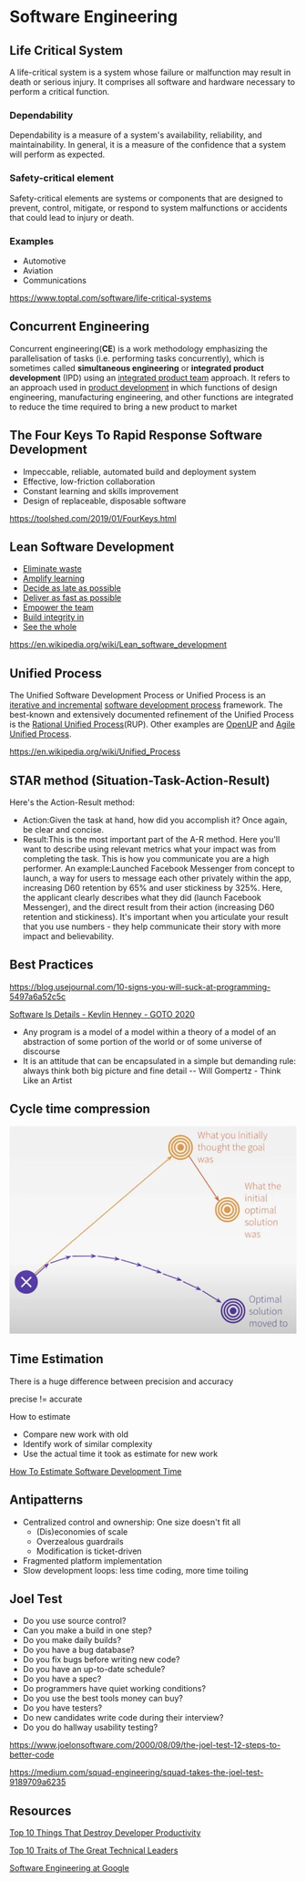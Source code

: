 # Software Engineering

## Life Critical System

A life-critical system is a system whose failure or malfunction may result in death or serious injury. It comprises all software and hardware necessary to perform a critical function.

### Dependability

Dependability is a measure of a system's availability, reliability, and maintainability. In general, it is a measure of the confidence that a system will perform as expected.

### Safety-critical element

Safety-critical elements are systems or components that are designed to prevent, control, mitigate, or respond to system malfunctions or accidents that could lead to injury or death.

### Examples

- Automotive
- Aviation
- Communications

<https://www.toptal.com/software/life-critical-systems>

## Concurrent Engineering

Concurrent engineering(**CE**) is a work methodology emphasizing the parallelisation of tasks (i.e. performing tasks concurrently), which is sometimes called **simultaneous engineering** or **integrated product development** (IPD) using an [integrated product team](https://en.wikipedia.org/wiki/Integrated_product_team) approach. It refers to an approach used in [product development](https://en.wikipedia.org/wiki/Product_development) in which functions of design engineering, manufacturing engineering, and other functions are integrated to reduce the time required to bring a new product to market

## The Four Keys To Rapid Response Software Development

- Impeccable, reliable, automated build and deployment system
- Effective, low-friction collaboration
- Constant learning and skills improvement
- Design of replaceable, disposable software

<https://toolshed.com/2019/01/FourKeys.html>

## Lean Software Development

- [Eliminate waste](https://en.wikipedia.org/wiki/Lean_software_development#Eliminate_waste)
- [Amplify learning](https://en.wikipedia.org/wiki/Lean_software_development#Amplify_learning)
- [Decide as late as possible](https://en.wikipedia.org/wiki/Lean_software_development#Decide_as_late_as_possible)
- [Deliver as fast as possible](https://en.wikipedia.org/wiki/Lean_software_development#Deliver_as_fast_as_possible)
- [Empower the team](https://en.wikipedia.org/wiki/Lean_software_development#Empower_the_team)
- [Build integrity in](https://en.wikipedia.org/wiki/Lean_software_development#Build_integrity_in)
- [See the whole](https://en.wikipedia.org/wiki/Lean_software_development#See_the_whole)

<https://en.wikipedia.org/wiki/Lean_software_development>

## Unified Process

The Unified Software Development Process or Unified Process is an [iterative and incremental](https://en.wikipedia.org/wiki/Iterative_and_incremental_development) [software development process](https://en.wikipedia.org/wiki/Software_development_process) framework. The best-known and extensively documented refinement of the Unified Process is the [Rational Unified Process](https://en.wikipedia.org/wiki/Rational_Unified_Process)(RUP). Other examples are [OpenUP](https://en.wikipedia.org/wiki/OpenUP) and [Agile Unified Process](https://en.wikipedia.org/wiki/Agile_Unified_Process).

<https://en.wikipedia.org/wiki/Unified_Process>

## STAR method (Situation-Task-Action-Result)

Here's the Action-Result method:

- Action:Given the task at hand, how did you accomplish it? Once again, be clear and concise.
- Result:This is the most important part of the A-R method. Here you'll want to describe using relevant metrics what your impact was from completing the task. This is how you communicate you are a high performer.
An example:Launched Facebook Messenger from concept to launch, a way for users to message each other privately within the app, increasing D60 retention by 65% and user stickiness by 325%.
Here, the applicant clearly describes what they did (launch Facebook Messenger), and the direct result from their action (increasing D60 retention and stickiness). It's important when you articulate your result that you use numbers - they help communicate their story with more impact and believability.

## Best Practices

<https://blog.usejournal.com/10-signs-you-will-suck-at-programming-5497a6a52c5c>

[Software Is Details - Kevlin Henney - GOTO 2020](https://www.youtube.com/watch?v=kX0prJklhUE)

- Any program is a model of a model within a theory of a model of an abstraction of some portion of the world or of some universe of discourse
- It is an attitude that can be encapsulated in a simple but demanding rule: always think both big picture and fine detail -- Will Gompertz - Think Like an Artist

## Cycle time compression

![image](../../media/Software-Coding-Development-Engineering-image9.jpg)

## Time Estimation

There is a huge difference between precision and accuracy

precise != accurate

How to estimate

- Compare new work with old
- Identify work of similar complexity
- Use the actual time it took as estimate for new work

[How To Estimate Software Development Time](https://www.youtube.com/watch?v=v21jg8wb1eU)

## Antipatterns

- Centralized control and ownership: One size doesn't fit all
  - (Dis)economies of scale
  - Overzealous guardrails
  - Modification is ticket-driven
- Fragmented platform implementation
- Slow development loops: less time coding, more time toiling

## Joel Test

- Do you use source control?
- Can you make a build in one step?
- Do you make daily builds?
- Do you have a bug database?
- Do you fix bugs before writing new code?
- Do you have an up-to-date schedule?
- Do you have a spec?
- Do programmers have quiet working conditions?
- Do you use the best tools money can buy?
- Do you have testers?
- Do new candidates write code during their interview?
- Do you do hallway usability testing?

<https://www.joelonsoftware.com/2000/08/09/the-joel-test-12-steps-to-better-code>

<https://medium.com/squad-engineering/squad-takes-the-joel-test-9189709a6235>

## Resources

[Top 10 Things That Destroy Developer Productivity](https://www.youtube.com/watch?v=O-U11s-Rk_w&ab_channel=CodingTech)

[Top 10 Traits of The Great Technical Leaders](https://youtu.be/3AZi49wyvds)

[Software Engineering at Google](https://abseil.io/resources/swe-book/html/toc.html)
